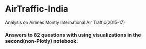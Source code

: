 # AirTraffic-India
Analysis on Airlines Montly International Air Traffic(2015-17)
### Answers to 82 questions with using visualizations in the second(non-Plotly) notebook.
